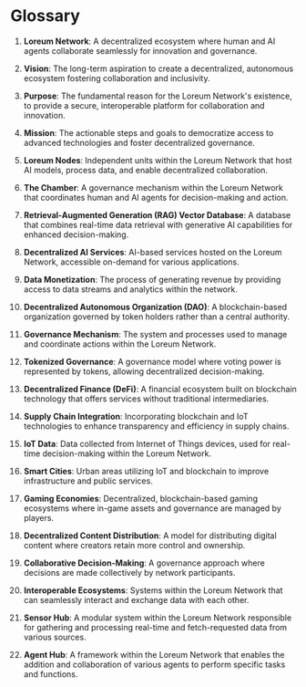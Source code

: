 
# Glossary

1. **Loreum Network**: A decentralized ecosystem where human and AI agents collaborate seamlessly for innovation and governance.

2. **Vision**: The long-term aspiration to create a decentralized, autonomous ecosystem fostering collaboration and inclusivity.

3. **Purpose**: The fundamental reason for the Loreum Network's existence, to provide a secure, interoperable platform for collaboration and innovation.

4. **Mission**: The actionable steps and goals to democratize access to advanced technologies and foster decentralized governance.

5. **Loreum Nodes**: Independent units within the Loreum Network that host AI models, process data, and enable decentralized collaboration.

6. **The Chamber**: A governance mechanism within the Loreum Network that coordinates human and AI agents for decision-making and action.

7. **Retrieval-Augmented Generation (RAG) Vector Database**: A database that combines real-time data retrieval with generative AI capabilities for enhanced decision-making.

8. **Decentralized AI Services**: AI-based services hosted on the Loreum Network, accessible on-demand for various applications.

9. **Data Monetization**: The process of generating revenue by providing access to data streams and analytics within the network.

10. **Decentralized Autonomous Organization (DAO)**: A blockchain-based organization governed by token holders rather than a central authority.

11. **Governance Mechanism**: The system and processes used to manage and coordinate actions within the Loreum Network.

12. **Tokenized Governance**: A governance model where voting power is represented by tokens, allowing decentralized decision-making.

13. **Decentralized Finance (DeFi)**: A financial ecosystem built on blockchain technology that offers services without traditional intermediaries.

14. **Supply Chain Integration**: Incorporating blockchain and IoT technologies to enhance transparency and efficiency in supply chains.

15. **IoT Data**: Data collected from Internet of Things devices, used for real-time decision-making within the Loreum Network.

16. **Smart Cities**: Urban areas utilizing IoT and blockchain to improve infrastructure and public services.

17. **Gaming Economies**: Decentralized, blockchain-based gaming ecosystems where in-game assets and governance are managed by players.

18. **Decentralized Content Distribution**: A model for distributing digital content where creators retain more control and ownership.

19. **Collaborative Decision-Making**: A governance approach where decisions are made collectively by network participants.

20. **Interoperable Ecosystems**: Systems within the Loreum Network that can seamlessly interact and exchange data with each other.

21. **Sensor Hub**: A modular system within the Loreum Network responsible for gathering and processing real-time and fetch-requested data from various sources.

22. **Agent Hub**: A framework within the Loreum Network that enables the addition and collaboration of various agents to perform specific tasks and functions.